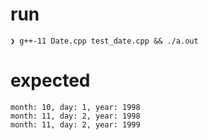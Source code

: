 # run
```
❯ g++-11 Date.cpp test_date.cpp && ./a.out
```

# expected
```
month: 10, day: 1, year: 1998
month: 11, day: 2, year: 1998
month: 11, day: 2, year: 1999
```